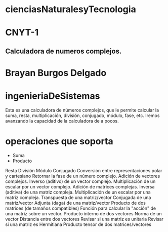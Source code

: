 # cienciasNaturalesyTecnologia
#  CNYT-1
## Calculadora de numeros complejos.
# Brayan Burgos Delgado 
# ingenieriaDeSistemas


Esta es una calculadora de números complejos, que le permite calcular la suma, resta, multiplicación, división, conjugado, módulo, fase,
etc. Iremos avanzando la capacidad de la calculadora de a pocos.
# operaciones que soporta

- Suma
- Producto

Resta
División
Módulo
Conjugado
Conversión entre representaciones polar y cartesiano
Retornar la fase de un número complejo.
Adición de vectores complejos.
Inverso (aditivo) de un vector complejo.
Multiplicación de un escalar por un vector complejo.
Adición de matrices complejas.
Inversa (aditiva) de una matriz compleja.
Multiplicación de un escalar por una matriz compleja.
Transpuesta de una matriz/vector
Conjugada de una matriz/vector
Adjunta (daga) de una matriz/vector
Producto de dos matrices (de tamaños compatibles)
Función para calcular la "acción" de una matriz sobre un vector.
Producto interno de dos vectores
Norma de un vector
Distancia entre dos vectores
Revisar si una matriz es unitaria
Revisar si una matriz es Hermitiana
Producto tensor de dos matrices/vectores




